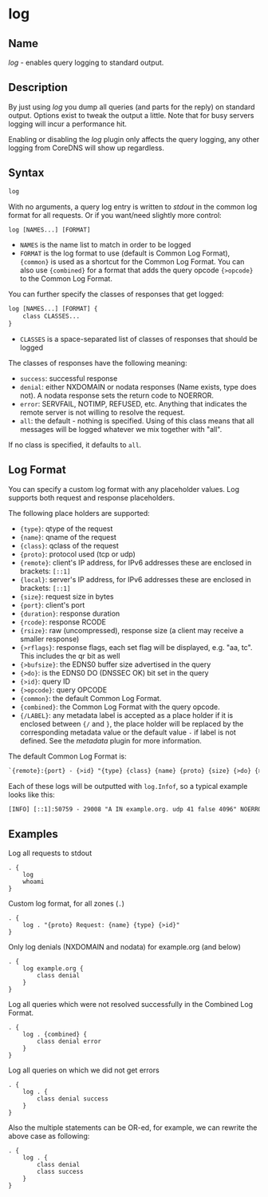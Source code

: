 
# log

## Name

*log* - enables query logging to standard output.

## Description

By just using *log* you dump all queries (and parts for the reply) on standard output. Options exist
to tweak the output a little. Note that for busy servers logging will incur a performance hit.

Enabling or disabling the *log* plugin only affects the query logging, any other logging from
CoreDNS will show up regardless.

## Syntax

~~~ txt
log
~~~

With no arguments, a query log entry is written to *stdout* in the common log format for all requests.
Or if you want/need slightly more control:

~~~ txt
log [NAMES...] [FORMAT]
~~~

* `NAMES` is the name list to match in order to be logged
* `FORMAT` is the log format to use (default is Common Log Format), `{common}` is used as a shortcut
  for the Common Log Format. You can also use `{combined}` for a format that adds the query opcode
  `{>opcode}` to the Common Log Format.

You can further specify the classes of responses that get logged:

~~~ txt
log [NAMES...] [FORMAT] {
    class CLASSES...
}
~~~

* `CLASSES` is a space-separated list of classes of responses that should be logged

The classes of responses have the following meaning:

* `success`: successful response
* `denial`: either NXDOMAIN or nodata responses (Name exists, type does not). A nodata response
   sets the return code to NOERROR.
* `error`: SERVFAIL, NOTIMP, REFUSED, etc. Anything that indicates the remote server is not willing to
  resolve the request.
* `all`: the default - nothing is specified. Using of this class means that all messages will be
  logged whatever we mix together with "all".

If no class is specified, it defaults to `all`.

## Log Format

You can specify a custom log format with any placeholder values. Log supports both request and
response placeholders.

The following place holders are supported:

* `{type}`: qtype of the request
* `{name}`: qname of the request
* `{class}`: qclass of the request
* `{proto}`: protocol used (tcp or udp)
* `{remote}`: client's IP address, for IPv6 addresses these are enclosed in brackets: `[::1]`
* `{local}`: server's IP address, for IPv6 addresses these are enclosed in brackets: `[::1]`
* `{size}`: request size in bytes
* `{port}`: client's port
* `{duration}`: response duration
* `{rcode}`: response RCODE
* `{rsize}`: raw (uncompressed), response size (a client may receive a smaller response)
* `{>rflags}`: response flags, each set flag will be displayed, e.g. "aa, tc". This includes the qr
  bit as well
* `{>bufsize}`: the EDNS0 buffer size advertised in the query
* `{>do}`: is the EDNS0 DO (DNSSEC OK) bit set in the query
* `{>id}`: query ID
* `{>opcode}`: query OPCODE
* `{common}`: the default Common Log Format.
* `{combined}`: the Common Log Format with the query opcode.
* `{/LABEL}`: any metadata label is accepted as a place holder if it is enclosed between `{/` and
  `}`, the place holder will be replaced by the corresponding metadata value or the default value
  `-` if label is not defined. See the *metadata* plugin for more information.

The default Common Log Format is:

~~~ txt
`{remote}:{port} - {>id} "{type} {class} {name} {proto} {size} {>do} {>bufsize}" {rcode} {>rflags} {rsize} {duration}`
~~~

Each of these logs will be outputted with `log.Infof`, so a typical example looks like this:

~~~ txt
[INFO] [::1]:50759 - 29008 "A IN example.org. udp 41 false 4096" NOERROR qr,rd,ra,ad 68 0.037990251s
~~~

## Examples

Log all requests to stdout

~~~ corefile
. {
    log
    whoami
}
~~~

Custom log format, for all zones (`.`)

~~~ corefile
. {
    log . "{proto} Request: {name} {type} {>id}"
}
~~~

Only log denials (NXDOMAIN and nodata) for example.org (and below)

~~~ corefile
. {
    log example.org {
        class denial
    }
}
~~~

Log all queries which were not resolved successfully in the Combined Log Format.

~~~ corefile
. {
    log . {combined} {
        class denial error
    }
}
~~~

Log all queries on which we did not get errors

~~~ corefile
. {
    log . {
        class denial success
    }
}
~~~

Also the multiple statements can be OR-ed, for example, we can rewrite the above case as following:

~~~ corefile
. {
    log . {
        class denial
        class success
    }
}
~~~
